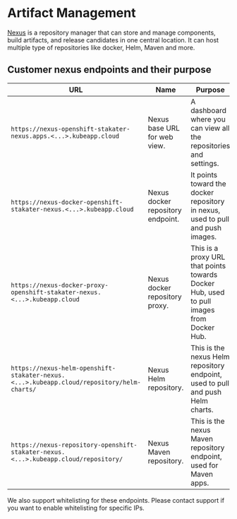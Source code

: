 # Artifact Management

[Nexus](https://www.sonatype.com/products/repository-pro) is a repository manager that can store and manage components, build artifacts, and release candidates in one central location. It can host multiple type of repositories like docker, Helm, Maven and more.

## Customer nexus endpoints and their purpose

| URL | Name | Purpose |
|---|---|---|
| `https://nexus-openshift-stakater-nexus.apps.<...>.kubeapp.cloud` | Nexus base URL for web view. | A dashboard where you can view all the repositories and settings. |
| `https://nexus-docker-openshift-stakater-nexus.<...>.kubeapp.cloud` | Nexus docker repository endpoint. | It points toward the docker repository in nexus, used to pull and push images. |
| `https://nexus-docker-proxy-openshift-stakater-nexus.<...>.kubeapp.cloud` | Nexus docker repository proxy. | This is a proxy URL that points towards Docker Hub, used to pull images from Docker Hub. |
| `https://nexus-helm-openshift-stakater-nexus.<...>.kubeapp.cloud/repository/helm-charts/` | Nexus Helm repository. | This is the nexus Helm repository endpoint, used to pull and push Helm charts. |
| `https://nexus-repository-openshift-stakater-nexus.<...>.kubeapp.cloud/repository/` | Nexus Maven repository. | This is the nexus Maven repository endpoint, used for Maven apps. |

We also support whitelisting for these endpoints. Please contact support if you want to enable whitelisting for specific IPs.
